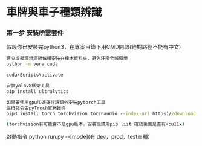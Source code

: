 車牌與車子種類辨識
===

### 第一步 安裝所需套件

假設你已安裝完python3，在專案目錄下用CMD開啟(絕對路徑不能有中文)

```cmd
建立虛擬環境病雞依賴安裝在橡木資料夾，避免汙染全域環境
python -m venv cuda

cuda\Scripts\activate

安裝yolov8框架工具
pip install ultralytics

如果要使用gpu加速運行請額外安裝pytorch工具
這行指令由pyTroch官網獲得
pip3 install torch torchvision torchaudio --index-url https://download.pytorch.org/whl/cu118

(torchvision有可能會不是gpu版本，安裝後請用pip list 確認後面是否有+cu11x)
```
啟動指令 python run.py --[mode](有 dev，prod，test三種)
